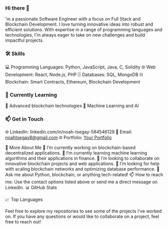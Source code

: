 ### Hi there 👋

'm a passionate Software Engineer with a focus on Full Stack and Blockchain Development. I love turning innovative ideas into robust and efficient solutions. With expertise in a range of programming languages and technologies, I'm always eager to take on new challenges and build impactful projects.

### 🛠️ Skills
💻 Programming Languages:
Python, JavaScript, Java, C, Solidity
🌐 Web Development:
React, Node.js, PHP
🗄️ Databases:
SQL, MongoDB
⛓️ Blockchain:
Smart Contracts, Ethereum, Blockchain Development

### 🌱 Currently Learning
🧠 Advanced blockchain technologies
🤖 Machine Learning and AI

### 📫 Get in Touch
🌐 LinkedIn: linkedin.com/in/noah-tsegay-584546129
📧 Email: noahtsegay8@gmail.com
🌐 Portfolio: [Your Portfolio](https://github.com/Noaht8)


🚀 More About Me
🔭 I’m currently working on blockchain-based decentralized applications.
🌱 I’m currently learning machine learning algorithms and their applications in finance.
👯 I’m looking to collaborate on innovative blockchain projects and web applications.
🤔 I’m looking for help with scaling blockchain networks and optimizing database performance.
💬 Ask me about Python, blockchain, or anything tech-related!
📫 How to reach me: Use the contact options listed above or send me a direct message on LinkedIn.
📊 GitHub Stats

📈 Top Languages

Feel free to explore my repositories to see some of the projects I've worked on. If you have any questions or would like to collaborate on a project, feel free to reach out!
